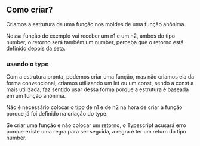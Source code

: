 ## Como criar?

Criamos a estrutura de uma função nos moldes de uma função anônima.

Nossa função de exemplo vai receber um n1 e um n2, ambos do tipo number, o retorno será também um number, perceba que o retorno está definido depois da seta.

### usando o type

Com a estrutura pronta, podemos criar uma função, mas não criamos ela da forma convencional, criamos utilizando um let ou um const, sendo a const a mais utilizada, faz sentido usar dessa forma porque a estrutura é baseada em um função anônima.

Não é necessário colocar o tipo de n1 e de n2 na hora de criar a função porque já foi definido na criação do type.

Se criar uma função e não colocar um retorno, o Typescript acusará erro porque existe uma regra para ser seguida, a regra é ter um return do tipo number.
